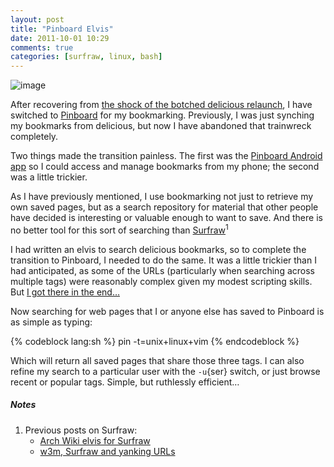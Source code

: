 ```yaml
---
layout: post
title: "Pinboard Elvis"
date: 2011-10-01 10:29
comments: true
categories: [surfraw, linux, bash]
---
```

![image](http://dl.dropbox.com/u/261312/Blog-images/pinboard-elvis.png)

After recovering from 
[the shock of the botched delicious relaunch](http://jasonwryan.com/blog/2011-09-28-delicious/ "My post on the delicious fiasco"),
I have switched to
[Pinboard](http://pinboard.in/u:jasonwryan/ "My bookmarks on Pinboard")
for my bookmarking. Previously, I was just synching my bookmarks from
delicious, but now I have abandoned that trainwreck completely.

Two things made the transition painless. The first was the 
[Pinboard Android app](http://www.appbrain.com/app/me.mitnworb.save.to.pinboard/ "Save to Pinboard page")
so I could access and manage bookmarks from my phone; the second was a
little trickier.

As I have previously mentioned, I use bookmarking not just to retrieve
my own saved pages, but as a search repository for material that other
people have decided is interesting or valuable enough to want to save.
And there is no better tool for this sort of searching than
[Surfraw](http://surfraw.alioth.debian.org/ "Surfraw - Shell Users' Revolutionary Front Rage Against the Web")<sup>1</sup>

I had written an elvis to search delicious bookmarks, so to complete the
transition to Pinboard, I needed to do the same. It was a little
trickier than I had anticipated, as some of the URLs (particularly when
searching across multiple tags) were reasonably complex given my modest
scripting skills. But 
[I got there in the end…](http://beta.intuxication.org/jasonwryan/archer/file/tip/.config/surfraw/elvi/pin "Pinboard elvis in mercurial repo")

Now searching for web pages that I or anyone else has saved to Pinboard
is as simple as typing:

{% codeblock lang:sh %}
pin -t=unix+linux+vim
{% endcodeblock %}

Which will return all saved pages that share those three tags. I can
also refine my search to a particular user with the `-u`{ser} switch, or
just browse recent or popular tags. Simple, but ruthlessly efficient…

##### Notes
1. Previous posts on Surfraw:
    -   [Arch Wiki elvis for Surfraw](http://jasonwryan.com/blog/2011-04-13-archwiki-elvis-for-surfraw/ "My post on the Arch Wiki elvis")
    -   [w3m, Surfraw and yanking  URLs](http://jasonwryan.com/blog/2011-05-05-w3m/ "Yanking links in w3m")

